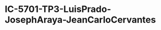 IC-5701-TP3-LuisPrado-JosephAraya-JeanCarloCervantes
====================================================
